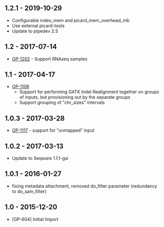 ## 1.2.1 - 2019-10-29
- Configurable index_mem and picard_mem_overhead_mb
- Use external picard-tools
- Update to pipedev 2.5
## 1.2 - 2017-07-14
- [GP-1202](https://jira.oicr.on.ca/browse/GP-1202) - Support RNAseq samples
## 1.1 - 2017-04-17
- [GP-1106](https://jira.oicr.on.ca/browse/GP-1106) 
    - Support for performing GATK Indel Realignment together on groups of inputs, but provisioning out by the separate groups
    - Support grouping of "chr_sizes" intervals
## 1.0.3 - 2017-03-28
- [GP-1117](https://jira.oicr.on.ca/browse/GP-1117) - support for "unmapped" input
## 1.0.2 - 2017-03-13
- Update to Seqware 1.1.1-gsi
## 1.0.1 - 2016-01-27
- fixing metadata attachment, removed do_filter parameter (redundancy to do_sam_filter)
## 1.0   - 2015-12-20
- [GP-604] Initial Import
